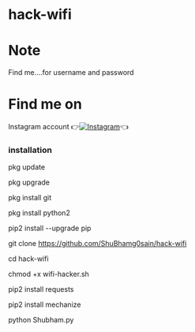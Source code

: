 # hack-wifi

# Note
Find me....for username and password
# Find me on 

Instagram account
👉[![Instagram  ](https://img.shields.io/badge/INSTAGRAM-FOLLOW-red?style=for-the-badge&logo=instagram)](https://www.instagram.com/shubhamg0sain)👈
### installation


pkg update 

 pkg upgrade 

pkg install git 

pkg install python2 

pip2 install --upgrade pip

git clone https://github.com/ShuBhamg0sain/hack-wifi

cd hack-wifi

chmod +x wifi-hacker.sh

pip2 install requests 

pip2 install mechanize

python Shubham.py







